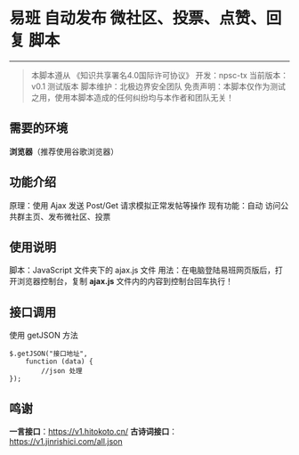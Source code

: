 # 易班 自动发布 微社区、投票、点赞、回复 脚本

----

> 本脚本遵从 《知识共享署名4.0国际许可协议》
> 开发：npsc-tx  当前版本：v0.1 测试版本  脚本维护：北极边界安全团队
> 免责声明：本脚本仅作为测试之用，使用本脚本造成的任何纠纷均与本作者和团队无关！



## 需要的环境

**浏览器**（推荐使用谷歌浏览器）

## 功能介绍

原理：使用 Ajax 发送 Post/Get 请求模拟正常发帖等操作
现有功能：自动 访问公共群主页、发布微社区、投票

## 使用说明

脚本：JavaScript 文件夹下的 ajax.js 文件
用法：在电脑登陆易班网页版后，打开浏览器控制台，复制 **ajax.js** 文件内的内容到控制台回车执行！

## 接口调用

使用 getJSON 方法

    $.getJSON("接口地址",
        function (data) {
	        //json 处理
    });

## 鸣谢

**一言接口**：https://v1.hitokoto.cn/
**古诗词接口**：https://v1.jinrishici.com/all.json